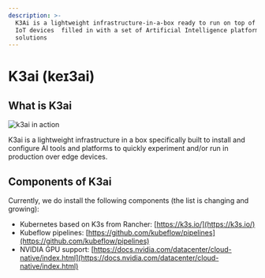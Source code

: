 ```yaml
---
description: >-
  K3Ai is a lightweight infrastructure-in-a-box ready to run on top of edge and
  IoT devices  filled in with a set of Artificial Intelligence platforms and
  solutions
---
```


# K3ai \(keɪ3ai\)

## What is K3ai

![k3ai in action](.gitbook/assets/aio.gif)

K3ai is a lightweight infrastructure in a box specifically built to install and configure AI tools and platforms to quickly experiment and/or run in production over edge devices.

## Components of K3ai

Currently, we do install the following components \(the list is changing and growing\):

* Kubernetes based on K3s from Rancher: [https://k3s.io/](https://k3s.io/)
* Kubeflow pipelines: [https://github.com/kubeflow/pipelines](https://github.com/kubeflow/pipelines)
* NVIDIA GPU support: [https://docs.nvidia.com/datacenter/cloud-native/index.html](https://docs.nvidia.com/datacenter/cloud-native/index.html)

